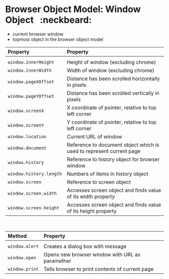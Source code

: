 # Browser Object Model: Window Object &nbsp; :neckbeard:
- current browser window
- topmost object in the browser object model









|  Property                     |             Property                                                           |
|  :-------------               |   :-----------------------                                                     |      
|                               |                                                                                | 
| `window.innerHeight`            |    Height of window (excluding chrome)                                         |
| `window.innerWidth`             |    Width of window (excluding chrome)                                          |
| `window.pageXOffset`            |    Distance has been scrolled horizontally in pixels                           |
| `window.pageYOffset`            |    Distance has been scrolled vertically in pixels                             |
| `window.screenX`                |    X coordinate of pointer, relative to top left corner                        |     
| `window.screenY`                |    Y coordinate of pointer, relative to top left corner                        |
| `window.location`               |    Current URL of window                                                       |
| `window.document`               |    Reference to document object which is used to represent current page        |   
| `window.history`                |    Reference to history object for browser window                              |
| `window.history.length`         |    Numbers of items in history object                                          |
| `window.screen`                 |    Reference to screen object                                                  |
| `window.screen.width`           |    Accesses screen object and finds value of its width property            |      
| `window.screen.height`          |    Accesses screen object and finds value of its height property               |            
                                       
<br/>

|  Method                     |             Property                                                           |
|  :-------------               |   :-----------------------                                                     |      
|                               |                                                                                | 
| `window.alert`                |    Creates a dialog box with message                                         |
| `window.open`                 |    Opens new browser window with URL as paramether                                          |
| `window.print`                |    Tells browser to print contents of current page                           |











